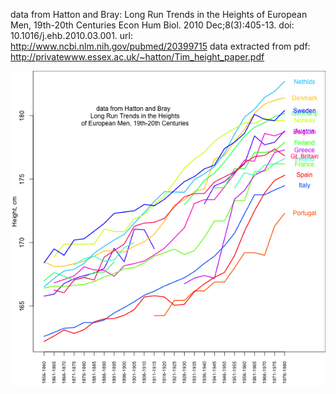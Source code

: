 
data from Hatton and Bray: Long Run Trends in the Heights of European Men, 19th-20th Centuries
Econ Hum Biol. 2010 Dec;8(3):405-13. doi: 10.1016/j.ehb.2010.03.001.
url: http://www.ncbi.nlm.nih.gov/pubmed/20399715
data extracted from pdf: http://privatewww.essex.ac.uk/~hatton/Tim_height_paper.pdf

![Height Figure](https://github.com/cooplab/Height_over_time/blob/master/heights.png)
